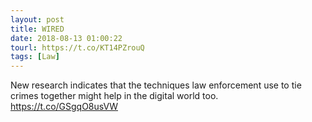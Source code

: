 ```yaml
---
layout: post
title: WIRED
date: 2018-08-13 01:00:22
tourl: https://t.co/KT14PZrouQ
tags: [Law]
---
```

New research indicates that the techniques law enforcement use to tie crimes together might help in the digital world too. https://t.co/GSgqO8usVW